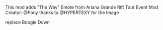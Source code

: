 This mod adds "The Way" Emote from Ariana Grande Rift Tour Event
Mod Creator: @Pony 
thanks to @HYPERTEXY for the Image

replace Boogie Down
